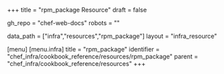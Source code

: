 +++
title = "rpm_package Resource"
draft = false

gh_repo = "chef-web-docs"
robots = ""

data_path = ["infra","resources","rpm_package"]
layout = "infra_resource"


[menu]
  [menu.infra]
    title = "rpm_package"
    identifier = "chef_infra/cookbook_reference/resources/rpm_package"
    parent = "chef_infra/cookbook_reference/resources"
+++

<!-- The contents of this page are automatically generated from the rpm_package.yaml file in the data directory. -->
<!-- To suggest a change, edit the https://github.com/chef/chef/blob/master/lib/chef/resource/rpm_package.rb file
      and submit a pull request to the https://github.com/chef/chef repository. -->
